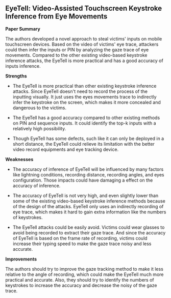 ## EyeTell: Video-Assisted Touchscreen Keystroke Inference from Eye Movements

**Paper Summary**

The authors developed a novel approach to steal victims' inputs on mobile touchscreen devices. Based on the video of victims' eye trace, attackers could then infer the inputs or PIN by analyzing the gaze trace of eye movements. Compared to the other existing video-based keystroke inference attacks, the EyeTell is more practical and has a good accuracy of inputs inference.

**Strengths**

- The EyeTell is more practical than other existing keystroke inference attacks. Since EyeTell doesn't need to record the process of the inputting visually. It just uses the eyes movements trace to indirectly infer the keystroke on the screen, which makes it more concealed and dangerous to the victims.

- The EyeTell has a good accuracy compared to other existing methods on PIN and sequence inputs. It could identify the top-k inputs with a relatively high possibility.

- Though EyeTell has some defects, such like it can only be deployed in a short distance, the EyeTell could relieve its limitation with the better video record equipments and eye tracking device.

**Weaknesses**

- The accuracy of inference of EyeTell will be influenced by many factors like lightning conditions, recording distance, recording angles, and eyes configuration. Those impacts could have damaging a effect on the accuracy of inference.

- The accuracy of EyeTell is not very high, and even slightly lower than some of the existing video-based keystroke inference methods because of the design of the attacks. EyeTell only uses an indirectly recording of eye trace, which makes it hard to gain extra information like the numbers of keystrokes.

- The EyeTell attacks could be easily avoid. Victims could wear glasses to avoid being recorded to extract their gaze trace. And since the accuracy of EyeTell is based on the frame rate of recording, victims could increase their typing speed to make the gaze trace noisy and less accurate.

**Improvements**

The authors should try to improve the gaze tracking method to make it less relative to the angle of recording, which could make the EyeTell much more practical and accurate. Also, they should try to identify the numbers of keystrokes to increase the accuracy and decrease the noisy of the gaze trace.